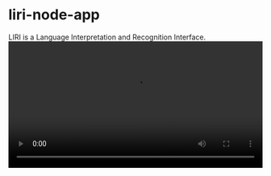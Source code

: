 # liri-node-app
LIRI is a Language Interpretation and Recognition Interface.
<video src="https://dr5mo5s7lqrtc.cloudfront.net/items/2R1u0M1J2r3j3t0c0f3B/Screen%20Recording%202017-09-25%20at%2011.14%20PM.mov" controls style="display: block;height: auto;width: 100%;">Screen Recording 2017-09-25 at 11.14 PM.mov</video>
